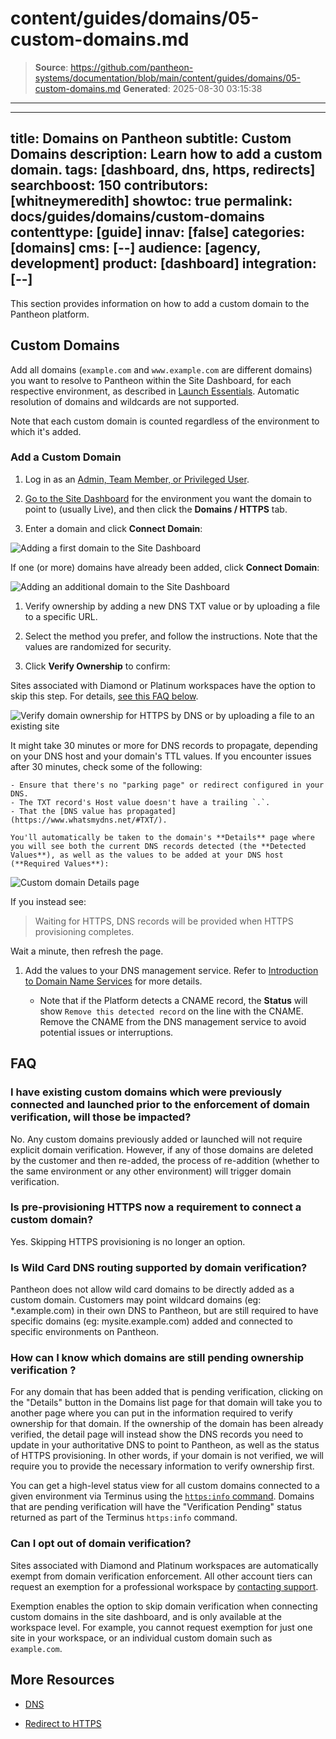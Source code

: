 # content/guides/domains/05-custom-domains.md

> **Source**: https://github.com/pantheon-systems/documentation/blob/main/content/guides/domains/05-custom-domains.md
> **Generated**: 2025-08-30 03:15:38

---

---
title: Domains on Pantheon
subtitle: Custom Domains
description: Learn how to add a custom domain.
tags: [dashboard, dns, https, redirects]
searchboost: 150
contributors: [whitneymeredith]
showtoc: true
permalink: docs/guides/domains/custom-domains
contenttype: [guide]
innav: [false]
categories: [domains]
cms: [--]
audience: [agency, development]
product: [dashboard]
integration: [--]
---

This section provides information on how to add a custom domain to the Pantheon platform.

## Custom Domains


<Partial file="dns-custom.md" />



<Alert title="Note" type="info">

Add all domains (`example.com` and `www.example.com` are different domains) you want to resolve to Pantheon within the Site Dashboard, for each respective environment, as described in [Launch Essentials](/guides/launch). Automatic resolution of domains and wildcards are not supported.

Note that each custom domain is counted regardless of the environment to which it's added.

</Alert>

### Add a Custom Domain

<Partial file="secure-only-tlds.md" />

1. Log in as an [Admin, Team Member, or Privileged User](/guides/account-mgmt/workspace-sites-teams/teams#roles-and-permissions).

1. [Go to the Site Dashboard](/guides/account-mgmt/workspace-sites-teams/sites#site-dashboard) for the environment you want the domain to point to (usually Live), and then click the <Icon icon="global" />**Domains / HTTPS** tab.

1. Enter a domain and click **Connect Domain**:

  ![Adding a first domain to the Site Dashboard](../../../images/dashboard/new-dashboard/2024/_add-first-custom-domain.png)

  If one (or more) domains have already been added, click **Connect Domain**:

  ![Adding an additional domain to the Site Dashboard](../../../images/dashboard/new-dashboard/2024/_add-more-domains.png)

1. Verify ownership by adding a new DNS TXT value or by uploading a file to a specific URL.

1. Select the method you prefer, and follow the instructions. Note that the values are randomized for security.

1. Click **Verify Ownership** to confirm:

   <Alert title="Note" type="info">

  Sites associated with Diamond or Platinum workspaces have the option to skip this step. For details, [see this FAQ below](#can-i-opt-out-of-domain-verification).

  </Alert>

  ![Verify domain ownership for HTTPS by DNS or by uploading a file to an existing site](../../../images/dashboard/new-dashboard/2024/_verifydomain-with-remove-button.png)

  It might take 30 minutes or more for DNS records to propagate, depending on your DNS host and your domain's TTL values. If you encounter issues after 30 minutes, check some of the following:

    - Ensure that there's no "parking page" or redirect configured in your DNS.
    - The TXT record's Host value doesn't have a trailing `.`.
    - That the [DNS value has propagated](https://www.whatsmydns.net/#TXT/).

    You'll automatically be taken to the domain's **Details** page where you will see both the current DNS records detected (the **Detected Values**), as well as the values to be added at your DNS host (**Required Values**):

   ![Custom domain Details page](../../../images/dashboard/new-dashboard/2024/_domainadded.png)

  If you instead see:

  > Waiting for HTTPS, DNS records will be provided when HTTPS provisioning completes.

  Wait a minute, then refresh the page.

1. Add the values to your DNS management service. Refer to [Introduction to Domain Name Services](/guides/domains/dns) for more details.

   - Note that if the Platform detects a CNAME record, the **Status** will show `Remove this detected record` on the line with the CNAME. Remove the CNAME from the DNS management service to avoid potential issues or interruptions.

## FAQ
### I have existing custom domains which were previously connected and launched prior to the enforcement of domain verification, will those be impacted?
No. Any custom domains previously added or launched will not require explicit domain verification. However, if any of those domains are deleted by the customer and then re-added, the process of re-addition (whether to the same environment or any other environment) will trigger domain verification.

### Is pre-provisioning HTTPS now a requirement to connect a custom domain?
Yes. Skipping HTTPS provisioning is no longer an option.


### Is Wild Card DNS routing supported by domain verification?
Pantheon does not allow wild card domains to be directly added as a custom domain. Customers may point wildcard domains (eg: *.example.com) in their own DNS to Pantheon, but are still required to have specific domains (eg: mysite.example.com) added and connected to specific environments on Pantheon.

### How can I know which domains are still pending ownership verification ?
For any domain that has been added that is pending verification, clicking on the "Details" button in the Domains list page for that domain will take you to another page where you can put in the information required to verify ownership for that domain. If the ownership of the domain has been already verified, the detail page will instead show the DNS records you need to update in your authoritative DNS to point to Pantheon, as well as the status of HTTPS provisioning. In other words, if your domain is not verified, we will require you to provide the necessary information to verify ownership first.

You can get a high-level status view for all custom domains connected to a given environment via Terminus using the [`https:info` command](/terminus/commands/https-info). Domains that are pending verification will have the "Verification Pending" status returned as part of the Terminus `https:info` command.

### Can I opt out of domain verification?
Sites associated with Diamond and Platinum workspaces are automatically exempt from domain verification enforcement. All other account tiers can request an exemption for a professional workspace by [contacting support](/guides/support/contact-support/).

Exemption enables the option to skip domain verification when connecting custom domains in the site dashboard, and is only available at the workspace level. For example, you cannot request exemption for just one site in your workspace, or an individual custom domain such as `example.com`.


## More Resources

- [DNS](/guides/domains/dns)

- [Redirect to HTTPS](/guides/redirect/https/)
